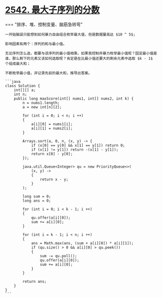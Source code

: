 # [2542. 最大子序列的分数](https://leetcode.cn/problems/maximum-subsequence-score/description/?envType=study-plan-v2&envId=leetcode-75)

=== "排序、堆、控制变量、脑筋急转弯"

    一开始脑袋只能想到如何暴力自由组合枚举最大值，但是数据量高达 $10 ^ 5$;

    影响因素有两个：序列的和与最小值。

    无论序列怎么选，都要与该序列的最小值相乘，如果我控制并暴力枚举最小值呢？固定最小值是谁，那么剩下的元素又该如何选取呢？肯定是在比最小值还要大的剩余元素中选取 $k - 1$ 个组成最大和；

    不断枚举最小值，并记录先前的最大和，推导出答案。

    ```java
    class Solution {
        int[][] a;
        int n;
        public long maxScore(int[] nums1, int[] nums2, int k) {
            n = nums1.length;
            a = new int[n][2];

            for (int i = 0; i < n; i ++)
            {
                a[i][0] = nums1[i];
                a[i][1] = nums2[i];
            }

            Arrays.sort(a, 0, n, (x, y) -> {
                if (x[0] == y[0] && x[1] == y[1]) return 0;
                if (x[1] != y[1]) return -(x[1] - y[1]);
                return x[0] - y[0];
            });

            java.util.Queue<Integer> qu = new PriorityQueue<>(
                (x, y) -> 
                {
                    return x - y;
                }
            );

            long sum = 0;
            long ans = 0;

            for (int i = 0; i < k - 1; i ++)
            {
                qu.offer(a[i][0]);
                sum += a[i][0];
            }

            for (int i = k - 1; i < n; i ++)
            {
                ans = Math.max(ans, (sum + a[i][0]) * a[i][1]);
                if (qu.size() > 0 && a[i][0] > qu.peek())
                {
                    sum -= qu.poll();
                    qu.offer(a[i][0]);
                    sum += a[i][0];
                }
            }
            
            return ans;
        }
    }
    ```